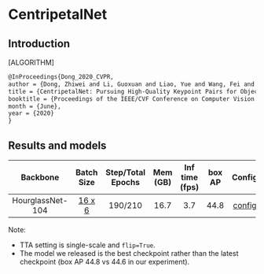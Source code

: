 # CentripetalNet

## Introduction

[ALGORITHM]

```latex
@InProceedings{Dong_2020_CVPR,
author = {Dong, Zhiwei and Li, Guoxuan and Liao, Yue and Wang, Fei and Ren, Pengju and Qian, Chen},
title = {CentripetalNet: Pursuing High-Quality Keypoint Pairs for Object Detection},
booktitle = {Proceedings of the IEEE/CVF Conference on Computer Vision and Pattern Recognition (CVPR)},
month = {June},
year = {2020}
}
```

## Results and models

| Backbone        | Batch Size | Step/Total Epochs | Mem (GB) | Inf time (fps) | box AP | Config | Download |
| :-------------: | :--------: |:----------------: | :------: | :------------: | :----: | :------: | :--------: |
| HourglassNet-104 | [16 x 6](./centripetalnet_hourglass104_mstest_16x6_210e_coco.py) | 190/210 | 16.7 | 3.7 | 44.8 | [config](https://github.com/open-mmlab/mmdetection/tree/master/configs/centripetalnet/centripetalnet_hourglass104_mstest_16x6_210e_coco.py) | [model](http://download.openmmlab.com/mmdetection/v2.0/centripetalnet/centripetalnet_hourglass104_mstest_16x6_210e_coco/centripetalnet_hourglass104_mstest_16x6_210e_coco_20200915_204804-3ccc61e5.pth) &#124; [log](http://download.openmmlab.com/mmdetection/v2.0/centripetalnet/centripetalnet_hourglass104_mstest_16x6_210e_coco/centripetalnet_hourglass104_mstest_16x6_210e_coco_20200915_204804.log.json) |

Note:

- TTA setting is single-scale and `flip=True`.
- The model we released is the best checkpoint rather than the latest checkpoint (box AP 44.8 vs 44.6 in our experiment).
